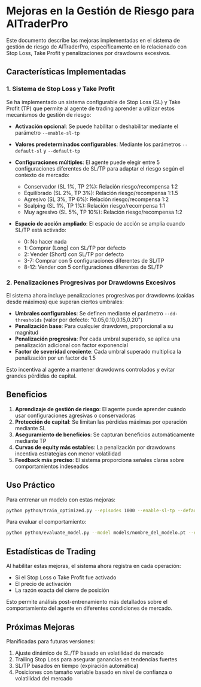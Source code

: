 # Mejoras en la Gestión de Riesgo para AITraderPro

Este documento describe las mejoras implementadas en el sistema de gestión de riesgo de AITraderPro, específicamente en lo relacionado con Stop Loss, Take Profit y penalizaciones por drawdowns excesivos.

## Características Implementadas

### 1. Sistema de Stop Loss y Take Profit

Se ha implementado un sistema configurable de Stop Loss (SL) y Take Profit (TP) que permite al agente de trading aprender a utilizar estos mecanismos de gestión de riesgo:

- **Activación opcional**: Se puede habilitar o deshabilitar mediante el parámetro `--enable-sl-tp`
- **Valores predeterminados configurables**: Mediante los parámetros `--default-sl` y `--default-tp`
- **Configuraciones múltiples**: El agente puede elegir entre 5 configuraciones diferentes de SL/TP para adaptar el riesgo según el contexto de mercado:
  - Conservador (SL 1%, TP 2%): Relación riesgo/recompensa 1:2
  - Equilibrado (SL 2%, TP 3%): Relación riesgo/recompensa 1:1.5
  - Agresivo (SL 3%, TP 6%): Relación riesgo/recompensa 1:2
  - Scalping (SL 1%, TP 1%): Relación riesgo/recompensa 1:1
  - Muy agresivo (SL 5%, TP 10%): Relación riesgo/recompensa 1:2

- **Espacio de acción ampliado**: El espacio de acción se amplía cuando SL/TP está activado:
  - 0: No hacer nada
  - 1: Comprar (Long) con SL/TP por defecto
  - 2: Vender (Short) con SL/TP por defecto
  - 3-7: Comprar con 5 configuraciones diferentes de SL/TP
  - 8-12: Vender con 5 configuraciones diferentes de SL/TP

### 2. Penalizaciones Progresivas por Drawdowns Excesivos

El sistema ahora incluye penalizaciones progresivas por drawdowns (caídas desde máximos) que superan ciertos umbrales:

- **Umbrales configurables**: Se definen mediante el parámetro `--dd-thresholds` (valor por defecto: "0.05,0.10,0.15,0.20")
- **Penalización base**: Para cualquier drawdown, proporcional a su magnitud
- **Penalización progresiva**: Por cada umbral superado, se aplica una penalización adicional con factor exponencial
- **Factor de severidad creciente**: Cada umbral superado multiplica la penalización por un factor de 1.5

Esto incentiva al agente a mantener drawdowns controlados y evitar grandes pérdidas de capital.

## Beneficios

1. **Aprendizaje de gestión de riesgo**: El agente puede aprender cuándo usar configuraciones agresivas o conservadoras
2. **Protección de capital**: Se limitan las pérdidas máximas por operación mediante SL
3. **Aseguramiento de beneficios**: Se capturan beneficios automáticamente mediante TP
4. **Curvas de equity más estables**: La penalización por drawdowns incentiva estrategias con menor volatilidad
5. **Feedback más preciso**: El sistema proporciona señales claras sobre comportamientos indeseados

## Uso Práctico

Para entrenar un modelo con estas mejoras:

```bash
python python/train_optimized.py --episodes 1000 --enable-sl-tp --default-sl 0.02 --default-tp 0.04 --dd-thresholds "0.03,0.07,0.15,0.20"
```

Para evaluar el comportamiento:

```bash
python python/evaluate_model.py --model models/nombre_del_modelo.pt --enable-sl-tp
```

## Estadísticas de Trading

Al habilitar estas mejoras, el sistema ahora registra en cada operación:
- Si el Stop Loss o Take Profit fue activado
- El precio de activación
- La razón exacta del cierre de posición

Esto permite análisis post-entrenamiento más detallados sobre el comportamiento del agente en diferentes condiciones de mercado.

## Próximas Mejoras

Planificadas para futuras versiones:
1. Ajuste dinámico de SL/TP basado en volatilidad de mercado
2. Trailing Stop Loss para asegurar ganancias en tendencias fuertes
3. SL/TP basados en tiempo (expiración automática)
4. Posiciones con tamaño variable basado en nivel de confianza o volatilidad del mercado 